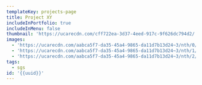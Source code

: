 ```yaml
---
templateKey: projects-page
title: Project XY
includeInPortfolio: true
includeInMenu: false
thumbnail: 'https://ucarecdn.com/cff722ea-3d37-4eed-917c-9f626dc794d2/'
images:
  - 'https://ucarecdn.com/aabca5f7-da35-45a4-9865-da11d7b13d24~3/nth/0/'
  - 'https://ucarecdn.com/aabca5f7-da35-45a4-9865-da11d7b13d24~3/nth/1/'
  - 'https://ucarecdn.com/aabca5f7-da35-45a4-9865-da11d7b13d24~3/nth/2/'
tags:
  - sgs
id: '{{uuid}}'
---
```


